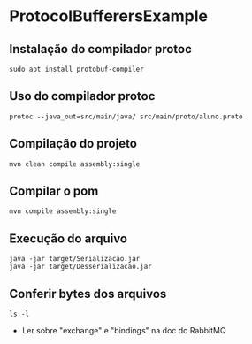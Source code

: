# ProtocolBufferersExample

## Instalação do compilador protoc

```
sudo apt install protobuf-compiler
```

## Uso do compilador protoc

```
protoc --java_out=src/main/java/ src/main/proto/aluno.proto
```

## Compilação do projeto

```
mvn clean compile assembly:single

```

## Compilar o pom
```
mvn compile assembly:single
```

## Execução do arquivo
```
java -jar target/Serializacao.jar
java -jar target/Desserializacao.jar
```

## Conferir bytes dos arquivos
```
ls -l
```

* Ler sobre "exchange" e "bindings" na doc do RabbitMQ